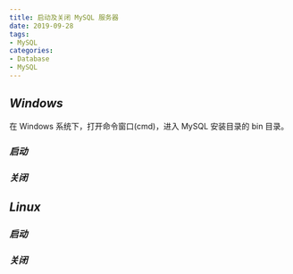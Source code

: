 ```yaml
---
title: 启动及关闭 MySQL 服务器
date: 2019-09-28
tags:
- MySQL
categories:
- Database
- MySQL
---
```


## ***Windows***

在 Windows 系统下，打开命令窗口(cmd)，进入 MySQL 安装目录的 bin 目录。

### ***启动***

### ***关闭***

## ***Linux***

### ***启动***

### ***关闭***